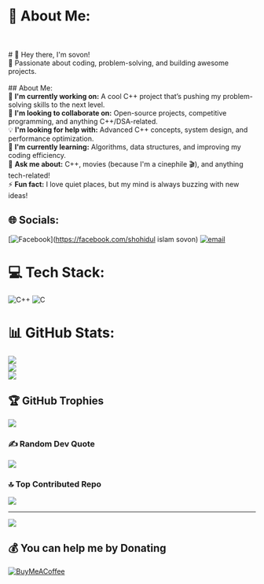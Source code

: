 # 💫 About Me:
<br><br># 👋 Hey there, I'm sovon!  <br>🚀 Passionate about coding, problem-solving, and building awesome projects.  <br><br>## About Me:  <br>🔭 **I'm currently working on:** A cool C++ project that’s pushing my problem-solving skills to the next level.  <br>🤝 **I'm looking to collaborate on:** Open-source projects, competitive programming, and anything C++/DSA-related.  <br>💡 **I'm looking for help with:** Advanced C++ concepts, system design, and performance optimization.  <br>🌱 **I'm currently learning:** Algorithms, data structures, and improving my coding efficiency.  <br>💬 **Ask me about:** C++, movies (because I'm a cinephile 🎬), and anything tech-related!  <br>⚡ **Fun fact:** I love quiet places, but my mind is always buzzing with new ideas!  <br>


## 🌐 Socials:
[![Facebook](https://img.shields.io/badge/Facebook-%231877F2.svg?logo=Facebook&logoColor=white)](https://facebook.com/shohidul islam sovon) [![email](https://img.shields.io/badge/Email-D14836?logo=gmail&logoColor=white)](mailto:shovan0118@student.nstu.edu.bd) 

# 💻 Tech Stack:
![C++](https://img.shields.io/badge/c++-%2300599C.svg?style=for-the-badge&logo=c%2B%2B&logoColor=white) ![C](https://img.shields.io/badge/c-%2300599C.svg?style=for-the-badge&logo=c&logoColor=white)
# 📊 GitHub Stats:
![](https://github-readme-stats.vercel.app/api?username=sovon1&theme=dark&hide_border=false&include_all_commits=false&count_private=false)<br/>
![](https://github-readme-streak-stats.herokuapp.com/?user=sovon1&theme=dark&hide_border=false)<br/>
![](https://github-readme-stats.vercel.app/api/top-langs/?username=sovon1&theme=dark&hide_border=false&include_all_commits=false&count_private=false&layout=compact)

## 🏆 GitHub Trophies
![](https://github-profile-trophy.vercel.app/?username=sovon1&theme=radical&no-frame=false&no-bg=true&margin-w=4)

### ✍️ Random Dev Quote
![](https://quotes-github-readme.vercel.app/api?type=horizontal&theme=radical)

### 🔝 Top Contributed Repo
![](https://github-contributor-stats.vercel.app/api?username=sovon1&limit=5&theme=dark&combine_all_yearly_contributions=true)

---
[![](https://visitcount.itsvg.in/api?id=sovon1&icon=0&color=0)](https://visitcount.itsvg.in)

  ## 💰 You can help me by Donating
  [![BuyMeACoffee](https://img.shields.io/badge/Buy%20Me%20a%20Coffee-ffdd00?style=for-the-badge&logo=buy-me-a-coffee&logoColor=black)](https://buymeacoffee.com/sovon1) 

  
<!-- Proudly created with GPRM ( https://gprm.itsvg.in ) -->
